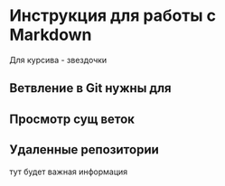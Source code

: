 # Инструкция для работы с Markdown

Для курсива - звездочки


## Ветвление в Git нужны для

## Просмотр сущ веток

## Удаленные репозитории

тут будет важная информация 